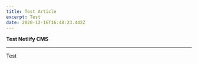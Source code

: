 ```yaml
---
title: Test Article
excerpt: Test
date: 2020-12-16T16:48:23.442Z
---
```

**Test Netlify CMS**

* * *

Test